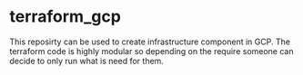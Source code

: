 # terraform_gcp

This reposirty can be used to create infrastructure component in GCP. The terraform code is highly modular so depending on the require someone can decide to only run what is need for them.
